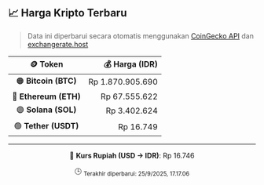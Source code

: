 

<!-- HARGA_KRIPTO -->
## 📈 Harga Kripto Terbaru

> Data ini diperbarui secara otomatis menggunakan [CoinGecko API](https://www.coingecko.com/) dan [exchangerate.host](https://exchangerate.host/)

<div align="center">

| 🪙 Token | 💰 Harga (IDR) |
|:------:|---------------:|
| 🟠 **Bitcoin (BTC)**   | Rp 1.870.905.690 |
| 🔵 **Ethereum (ETH)**  | Rp 67.555.622 |
| 🟣 **Solana (SOL)**    | Rp 3.402.624 |
| 🟢 **Tether (USDT)**   | Rp 16.749 |

---

💱 **Kurs Rupiah (USD → IDR)**: Rp 16.746

🕒 <sub>Terakhir diperbarui: 25/9/2025, 17.17.06</sub>

</div>
<!-- /HARGA_KRIPTO -->
